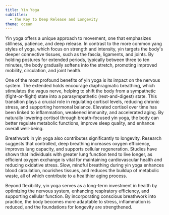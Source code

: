 ```yaml
---
title: Yin Yoga
subtitles:
  - The Key to Deep Release and Longevity
theme: ocean
---
```


Yin yoga offers a unique approach to movement, one that emphasizes stillness, patience, and
deep release. In contrast to the more common yang styles of yoga, which focus on strength and
intensity, yin targets the body's deeper connective tissues, such as the fascia, ligaments,
and joints. By holding postures for extended periods, typically between three to ten minutes,
the body gradually softens into the stretch, promoting improved mobility, circulation, and
joint health.

One of the most profound benefits of yin yoga is its impact on the nervous system. The
extended holds encourage diaphragmatic breathing, which stimulates the vagus nerve, helping to
shift the body from a sympathetic (fight-or-flight) state into a parasympathetic
(rest-and-digest) state. This transition plays a crucial role in regulating cortisol levels,
reducing chronic stress, and supporting hormonal balance. Elevated cortisol over time has been
linked to inflammation, weakened immunity, and accelerated aging. By naturally lowering
cortisol through breath-focused yin yoga, the body can better regulate metabolic functions,
improve sleep quality, and enhance overall well-being.

Breathwork in yin yoga also contributes significantly to longevity. Research suggests that
controlled, deep breathing increases oxygen efficiency, improves lung capacity, and supports
cellular regeneration. Studies have shown that individuals with greater lung function tend to
live longer, as efficient oxygen exchange is vital for maintaining cardiovascular health and
reducing oxidative stress. Slow, mindful breathing during yin yoga enhances blood circulation,
nourishes tissues, and reduces the buildup of metabolic waste, all of which contribute to a
healthier aging process.

Beyond flexibility, yin yoga serves as a long-term investment in health by optimizing the
nervous system, enhancing respiratory efficiency, and supporting cellular function. By
incorporating conscious breathwork into practice, the body becomes more adaptable to stress,
inflammation is reduced, and the foundations for longevity are strengthened.
